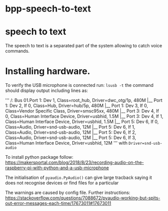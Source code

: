 # bpp-speech-to-text

# speech to text 

The speech to text is a separated part of the system allowing to catch voice commands.

# Installing hardware.

To verify the USB microphone is connected run: 
`lsusb -t` 
the command should display output including lines as:

'''
/:  Bus 01.Port 1: Dev 1, Class=root_hub, Driver=dwc_otg/1p, 480M
    |__ Port 1: Dev 2, If 0, Class=Hub, Driver=hub/5p, 480M
        |__ Port 1: Dev 3, If 0, Class=Vendor Specific Class, Driver=smsc95xx, 480M
        |__ Port 3: Dev 4, If 0, Class=Human Interface Device, Driver=usbhid, 1.5M
        |__ Port 3: Dev 4, If 1, Class=Human Interface Device, Driver=usbhid, 1.5M
        |__ Port 5: Dev 6, If 0, Class=Audio, Driver=snd-usb-audio, 12M
        |__ Port 5: Dev 6, If 1, Class=Audio, Driver=snd-usb-audio, 12M
        |__ Port 5: Dev 6, If 2, Class=Audio, Driver=snd-usb-audio, 12M
        |__ Port 5: Dev 6, If 3, Class=Human Interface Device, Driver=usbhid, 12M
'''
with `Driver=snd-usb-audio`

To install python package follow: 
https://makersportal.com/blog/2018/8/23/recording-audio-on-the-raspberry-pi-with-python-and-a-usb-microphone

The initialisation of `pyaudio.PyAudio()` can give large tracback saying it does not recognise devices or find files for a particular

The warnings are caused by config file. Further instructions:
https://stackoverflow.com/questions/7088672/pyaudio-working-but-spits-out-error-messages-each-time/17673011#17673011
